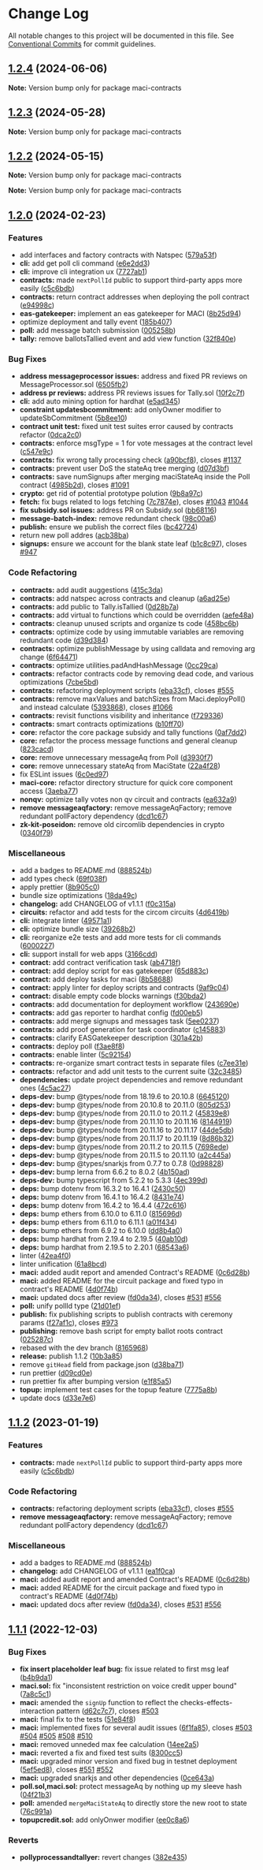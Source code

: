 # Change Log

All notable changes to this project will be documented in this file.
See [Conventional Commits](https://conventionalcommits.org) for commit guidelines.

## [1.2.4](https://github.com/privacy-scaling-explorations/maci/compare/v1.2.3...v1.2.4) (2024-06-06)

**Note:** Version bump only for package maci-contracts





## [1.2.3](https://github.com/privacy-scaling-explorations/maci/compare/v1.2.2...v1.2.3) (2024-05-28)

**Note:** Version bump only for package maci-contracts





## [1.2.2](https://github.com/privacy-scaling-explorations/maci/compare/v1.2.1...v1.2.2) (2024-05-15)

**Note:** Version bump only for package maci-contracts







**Note:** Version bump only for package maci-contracts





## [1.2.0](https://github.com/privacy-scaling-explorations/maci/compare/v1.1.1...v1.2.0) (2024-02-23)


### Features

* add interfaces and factory contracts with Natspec ([579a53f](https://github.com/privacy-scaling-explorations/maci/commit/579a53f1f9a501e95fbfb064d39272c57a9e4f21))
* **cli:** add get poll cli command ([e6e2dd3](https://github.com/privacy-scaling-explorations/maci/commit/e6e2dd3714ff4a5261a864f26aef5fb9e745ac22))
* **cli:** improve cli integration ux ([7727ab1](https://github.com/privacy-scaling-explorations/maci/commit/7727ab1d99096b296d6c3f25956b0465d036aa4d))
* **contracts:** made `nextPollId` public to support third-party apps more easily ([c5c6bdb](https://github.com/privacy-scaling-explorations/maci/commit/c5c6bdb3db3e4ce25d0de642e75278becc405d61))
* **contracts:** return contract addresses when deploying the poll contract ([e94998c](https://github.com/privacy-scaling-explorations/maci/commit/e94998c12d8a5f2bde2fb54b4af384d42e35d646))
* **eas-gatekeeper:** implement an eas gatekeeper for MACI ([8b25d94](https://github.com/privacy-scaling-explorations/maci/commit/8b25d94c7a99ab1b5e5e75062d782a6dae239b34))
* optimize deployment and tally event ([185b407](https://github.com/privacy-scaling-explorations/maci/commit/185b407df6db0484824b99286a6b0e866a7345bf))
* **poll:** add message batch submission ([005258b](https://github.com/privacy-scaling-explorations/maci/commit/005258bad7a87f52fe2d770c55b69e4f300bcca7))
* **tally:** remove ballotsTallied event and add view function ([32f840e](https://github.com/privacy-scaling-explorations/maci/commit/32f840ec5e61bac8b0bc1d1711fb27fc5b9dbf22))


### Bug Fixes

* **address messageprocessor issues:** address and fixed PR reviews on MessageProcessor.sol ([6505fb2](https://github.com/privacy-scaling-explorations/maci/commit/6505fb2464866bf96c293dad2f3662638930cde8))
* **address pr reviews:** address PR reviews issues for Tally.sol ([10f2c7f](https://github.com/privacy-scaling-explorations/maci/commit/10f2c7f486de115e3d2706de1a773a93854ca505))
* **cli:** add auto mining option for hardhat ([e5ad345](https://github.com/privacy-scaling-explorations/maci/commit/e5ad3452b77be5007b0ddbe593606a7bcd2a9fc5))
* **constraint updatesbcommitment:** add onlyOwner modifier to updateSbCommitment ([5b8ee10](https://github.com/privacy-scaling-explorations/maci/commit/5b8ee101f40ed02a79e4bf09a9eaf946b54a8ee2))
* **contract unit test:** fixed unit test suites error caused by contracts refactor ([0dca2c0](https://github.com/privacy-scaling-explorations/maci/commit/0dca2c07a1fb0199128bf809d35a06f71da36b74))
* **contracts:** enforce msgType = 1 for vote messages at the contract level ([c547e9c](https://github.com/privacy-scaling-explorations/maci/commit/c547e9c2f32414ab6ec3b1e714217850fd52e18b))
* **contracts:** fix wrong tally processing check ([a90bcf8](https://github.com/privacy-scaling-explorations/maci/commit/a90bcf838a1236f212e9e22a725e3e605dbc707e)), closes [#1137](https://github.com/privacy-scaling-explorations/maci/issues/1137)
* **contracts:** prevent user DoS the stateAq tree merging ([d07d3bf](https://github.com/privacy-scaling-explorations/maci/commit/d07d3bf565df0a1882b7296ba58e494eb0092681))
* **contracts:** save numSignups after merging maciStateAq inside the Poll contract ([4985b2d](https://github.com/privacy-scaling-explorations/maci/commit/4985b2d61655f3b802186fc03c2d85a658c0f0da)), closes [#1091](https://github.com/privacy-scaling-explorations/maci/issues/1091)
* **crypto:** get rid of potential prototype polution ([9b8a97c](https://github.com/privacy-scaling-explorations/maci/commit/9b8a97cc9661e0ee6f535cdcab19b4aa0fa98136))
* **fetch:** fix bugs related to logs fetching ([7c7874e](https://github.com/privacy-scaling-explorations/maci/commit/7c7874e86ccfff35a45b33caa7587bd3c0b1cf01)), closes [#1043](https://github.com/privacy-scaling-explorations/maci/issues/1043) [#1044](https://github.com/privacy-scaling-explorations/maci/issues/1044)
* **fix subsidy.sol issues:** address PR on Subsidy.sol ([bb68116](https://github.com/privacy-scaling-explorations/maci/commit/bb6811667f912c9ab0b3af2af083a5421a0d832b))
* **message-batch-index:** remove redundant check ([98c00a6](https://github.com/privacy-scaling-explorations/maci/commit/98c00a674133e020ea42ab3fee5d089a15d47920))
* **publish:** ensure we publish the correct files ([bc42724](https://github.com/privacy-scaling-explorations/maci/commit/bc42724b34cf0c047c5692fbf477ed013a102aee))
* return new poll addres ([acb38ba](https://github.com/privacy-scaling-explorations/maci/commit/acb38bafe3527ec5541e53c712981127246a007f))
* **signups:** ensure we account for the blank state leaf ([b1c8c97](https://github.com/privacy-scaling-explorations/maci/commit/b1c8c9719da5d47b92408f1222399c9c4acf3df9)), closes [#947](https://github.com/privacy-scaling-explorations/maci/issues/947)


### Code Refactoring

* **contracts:** add audit auggestions ([415c3da](https://github.com/privacy-scaling-explorations/maci/commit/415c3da5c65247b55b5078cc89c8f9605d8be77a))
* **contracts:** add natspec across contracts and cleanup ([a6ad25e](https://github.com/privacy-scaling-explorations/maci/commit/a6ad25e3787fee837172b95ee706951806131bd4))
* **contracts:** add public to Tally.isTallied ([0d28b7a](https://github.com/privacy-scaling-explorations/maci/commit/0d28b7a5fa22b6ea2f2b13de5e483f95f46c65be))
* **contracts:** add virtual to functions which could be overridden ([aefe48a](https://github.com/privacy-scaling-explorations/maci/commit/aefe48abd34da1f64d3db9f25bb01ff3bbf08cc9))
* **contracts:** cleanup unused scripts and organize ts code ([458bc6b](https://github.com/privacy-scaling-explorations/maci/commit/458bc6b09cbc8db652dbb72525e299a4c2631caf))
* **contracts:** optimize code by using immutable variables are removing redundant code ([d39d384](https://github.com/privacy-scaling-explorations/maci/commit/d39d3844690749b396ba66226224789b19af522d))
* **contracts:** optimize publishMessage by using calldata and removing arg change ([6f64471](https://github.com/privacy-scaling-explorations/maci/commit/6f64471e9f06b751297ea33d48d6f1e5b4a86fb9))
* **contracts:** optimize utilities.padAndHashMessage ([0cc29ca](https://github.com/privacy-scaling-explorations/maci/commit/0cc29cabd6d2e82692dc996b0b3d71be28ad35b5))
* **contracts:** refactor contracts code by removing dead code, and various optimizations ([7cbe5bd](https://github.com/privacy-scaling-explorations/maci/commit/7cbe5bd67dbfe98b46b485a75361a6cc3badb7ff))
* **contracts:** refactoring deployment scripts ([eba33cf](https://github.com/privacy-scaling-explorations/maci/commit/eba33cfc822208d9a6ca1ad4e9d3442a8c613c4d)), closes [#555](https://github.com/privacy-scaling-explorations/maci/issues/555)
* **contracts:** remove maxValues and batchSizes from Maci.deployPoll() and instead calculate ([5393868](https://github.com/privacy-scaling-explorations/maci/commit/5393868efa270d9308e78c96e9bf6a7e8d63f3b6)), closes [#1066](https://github.com/privacy-scaling-explorations/maci/issues/1066)
* **contracts:** revisit functions visibility and inheritance ([f729336](https://github.com/privacy-scaling-explorations/maci/commit/f72933674f1253155887936cb40fe833ea219cf4))
* **contracts:** smart contracts optimizations ([b10ff70](https://github.com/privacy-scaling-explorations/maci/commit/b10ff70a9f90e9e8d97497b7442d1416b06a09b9))
* **core:** refactor the core package subsidy and tally functions ([0af7dd2](https://github.com/privacy-scaling-explorations/maci/commit/0af7dd2d448c4796c3872665d43654343f9fc3e3))
* **core:** refactor the process message functions and general cleanup ([823cacd](https://github.com/privacy-scaling-explorations/maci/commit/823cacd8659281b8390b74c8d765b23ee7a83a80))
* **core:** remove unnecessary messageAq from Poll ([d3930f7](https://github.com/privacy-scaling-explorations/maci/commit/d3930f706963747903305cce1ee5a716ea28c31d))
* **core:** remove unnecessary stateAq from MaciState ([22a4f28](https://github.com/privacy-scaling-explorations/maci/commit/22a4f286010ff5add413eee88d933c0e74898346))
* fix ESLint issues ([6c0ed97](https://github.com/privacy-scaling-explorations/maci/commit/6c0ed97c0976a81b5e5506699d550ec93a553cb8))
* **maci-core:** refactor directory structure for quick core component access ([3aeba77](https://github.com/privacy-scaling-explorations/maci/commit/3aeba77435fbd783e5cecf88a1f2c0d4c58c8022))
* **nonqv:** optimize tally votes non qv circuit and contracts ([ea632a9](https://github.com/privacy-scaling-explorations/maci/commit/ea632a97862c4304c764f511ab480b3664224b5f))
* **remove messageaqfactory:** remove messageAqFactory; remove redundant pollFactory dependency ([dcd1c67](https://github.com/privacy-scaling-explorations/maci/commit/dcd1c67f14f0cb92979d13e7887373ff6e354a6f))
* **zk-kit-poseidon:** remove old circomlib dependencies in crypto ([0340f79](https://github.com/privacy-scaling-explorations/maci/commit/0340f7960a2214410d8885541ac542419a980a34))


### Miscellaneous

* add a badges to README.md ([888524b](https://github.com/privacy-scaling-explorations/maci/commit/888524baae82d56edbf0c794e587de174906c34c))
* add types check ([69f038f](https://github.com/privacy-scaling-explorations/maci/commit/69f038f55e6c740d43b8b5376db999bcf92de845))
* apply prettier ([8b905c0](https://github.com/privacy-scaling-explorations/maci/commit/8b905c0948d4a1f950653c6812067ec98ebfcbc8))
* bundle size optimizations ([18da49c](https://github.com/privacy-scaling-explorations/maci/commit/18da49c791e53350158659df8248d48af8e80f6d))
* **changelog:** add CHANGELOG of v1.1.1 ([f0c315a](https://github.com/privacy-scaling-explorations/maci/commit/f0c315a4c1b86f88839f2dbe4c4b9f59193f7be4))
* **circuits:** refactor and add tests for the circom circuits ([4d6419b](https://github.com/privacy-scaling-explorations/maci/commit/4d6419b4962af6e94929721a3008406b6bc29c1e))
* **cli:** integrate linter ([49571a1](https://github.com/privacy-scaling-explorations/maci/commit/49571a1199a8a027c64a7c39bd21f46a3a268f43))
* **cli:** optimize bundle size ([39268b2](https://github.com/privacy-scaling-explorations/maci/commit/39268b2ff8e0d27d062c6d3bc52a63ce8038ec5e))
* **cli:** reorganize e2e tests and add more tests for cli commands ([6000227](https://github.com/privacy-scaling-explorations/maci/commit/6000227231bee3917686b64685c14ca329fcf38b))
* **cli:** support install for web apps ([3166cdd](https://github.com/privacy-scaling-explorations/maci/commit/3166cdd249450c36f069e0d9703980902339eb54))
* **contract:** add contract verification task ([ab4718f](https://github.com/privacy-scaling-explorations/maci/commit/ab4718f2084588ac443812ffb873d2cdcac0742b))
* **contract:** add deploy script for eas gatekeeper ([65d883c](https://github.com/privacy-scaling-explorations/maci/commit/65d883c5686e8ba21c4858d298c08bf118ad91ad))
* **contract:** add deploy tasks for maci ([8b58688](https://github.com/privacy-scaling-explorations/maci/commit/8b586889033c0703b6358ddda78753725b8d07c9))
* **contract:** apply linter for deploy scripts and contracts ([9af9c04](https://github.com/privacy-scaling-explorations/maci/commit/9af9c0497a2491eaf89fbff475cf0f60bc04f59c))
* **contract:** disable empty code blocks warnings ([f30bda2](https://github.com/privacy-scaling-explorations/maci/commit/f30bda2cd1cc58da5864f9954b177558e592e1f5))
* **contracts:** add documentation for deployment workflow ([243690e](https://github.com/privacy-scaling-explorations/maci/commit/243690ea11fb91eb8bad3aea5539c1a19720e740))
* **contracts:** add gas reporter to hardhat config ([fd00eb5](https://github.com/privacy-scaling-explorations/maci/commit/fd00eb5d073b12e3c8a6236d1629fe9ccc80f2e3))
* **contracts:** add merge signups and messages task ([5ee0237](https://github.com/privacy-scaling-explorations/maci/commit/5ee023761f4c448f52a01007a1f2f84b74edd446))
* **contracts:** add proof generation for task coordinator ([c145883](https://github.com/privacy-scaling-explorations/maci/commit/c145883ecc42b87170a401894b68cd2287d15832))
* **contracts:** clarify EASGatekeeper description ([301a42b](https://github.com/privacy-scaling-explorations/maci/commit/301a42b9cf9921932b013f0c2882bce444e61113))
* **contracts:** deploy poll ([f3ae8f8](https://github.com/privacy-scaling-explorations/maci/commit/f3ae8f8895c78e8e7f932c341a2063bad6f52f0e))
* **contracts:** enable linter ([5c92154](https://github.com/privacy-scaling-explorations/maci/commit/5c92154fc09f0c59ca5054229798f3c8ad7d134d))
* **contracts:** re-organize smart contract tests in separate files ([c7ee31e](https://github.com/privacy-scaling-explorations/maci/commit/c7ee31e0f2ef623e069cc5a5261ebcd40dbba4c6))
* **contracts:** refactor and add unit tests to the current suite ([32c3485](https://github.com/privacy-scaling-explorations/maci/commit/32c348556e5bf7b0a586ed8925ef7037f6623af9))
* **dependencies:** update project dependencies and remove redundant ones ([4c5ac27](https://github.com/privacy-scaling-explorations/maci/commit/4c5ac27767492c9867a6e2ab2acd6b10fe132847))
* **deps-dev:** bump @types/node from 18.19.6 to 20.10.8 ([6645120](https://github.com/privacy-scaling-explorations/maci/commit/664512038212d36d40799e8c4787847735bd7d82))
* **deps-dev:** bump @types/node from 20.10.8 to 20.11.0 ([805d253](https://github.com/privacy-scaling-explorations/maci/commit/805d2536a54478c51403362419ecad0b6ab736a7))
* **deps-dev:** bump @types/node from 20.11.0 to 20.11.2 ([45839e8](https://github.com/privacy-scaling-explorations/maci/commit/45839e8c2668ec56ea06221758605f88029ea8a1))
* **deps-dev:** bump @types/node from 20.11.10 to 20.11.16 ([8144919](https://github.com/privacy-scaling-explorations/maci/commit/8144919939f7d9a841eb6fce7182628cedbf8746))
* **deps-dev:** bump @types/node from 20.11.16 to 20.11.17 ([44de5db](https://github.com/privacy-scaling-explorations/maci/commit/44de5db0c25a5fdfd5c13c397f49edb7185bf1f5))
* **deps-dev:** bump @types/node from 20.11.17 to 20.11.19 ([8d86b32](https://github.com/privacy-scaling-explorations/maci/commit/8d86b32ef70b89f4239aad3903fd36937cf6a90f))
* **deps-dev:** bump @types/node from 20.11.2 to 20.11.5 ([7698ede](https://github.com/privacy-scaling-explorations/maci/commit/7698edef2b95bc017e54c1fc0d796ccc9da3de85))
* **deps-dev:** bump @types/node from 20.11.5 to 20.11.10 ([a2c445a](https://github.com/privacy-scaling-explorations/maci/commit/a2c445a295e792e421f6c1537b2b21f8a7648683))
* **deps-dev:** bump @types/snarkjs from 0.7.7 to 0.7.8 ([0d98828](https://github.com/privacy-scaling-explorations/maci/commit/0d988285b1694d57c40f815a1d1ec5f6a50e5296))
* **deps-dev:** bump lerna from 6.6.2 to 8.0.2 ([4b150ad](https://github.com/privacy-scaling-explorations/maci/commit/4b150ade7c4fbaf88eb0e1f629cec6749377706d))
* **deps-dev:** bump typescript from 5.2.2 to 5.3.3 ([4ec399d](https://github.com/privacy-scaling-explorations/maci/commit/4ec399dd6e984c12ebd24d0b20c14c1104872500))
* **deps:** bump dotenv from 16.3.2 to 16.4.1 ([2430c50](https://github.com/privacy-scaling-explorations/maci/commit/2430c50ba5625f87f632f302c420a7fd10f5467a))
* **deps:** bump dotenv from 16.4.1 to 16.4.2 ([8431e74](https://github.com/privacy-scaling-explorations/maci/commit/8431e74c22099dcd7201e7005dbc25bc03c9e65c))
* **deps:** bump dotenv from 16.4.2 to 16.4.4 ([472c616](https://github.com/privacy-scaling-explorations/maci/commit/472c616570c427f508f3854e1cd357ceed4a8e1a))
* **deps:** bump ethers from 6.10.0 to 6.11.0 ([815696d](https://github.com/privacy-scaling-explorations/maci/commit/815696de4268c41e466ab6794215807a38906938))
* **deps:** bump ethers from 6.11.0 to 6.11.1 ([a01f434](https://github.com/privacy-scaling-explorations/maci/commit/a01f434451a377447052518236a23ad3c9051d17))
* **deps:** bump ethers from 6.9.2 to 6.10.0 ([dd8b4a0](https://github.com/privacy-scaling-explorations/maci/commit/dd8b4a048c013f28be175cc0db17fe5fc45d5976))
* **deps:** bump hardhat from 2.19.4 to 2.19.5 ([40ab10d](https://github.com/privacy-scaling-explorations/maci/commit/40ab10defff0a538aefa81d67fd6ce04b69f5eb6))
* **deps:** bump hardhat from 2.19.5 to 2.20.1 ([68543a6](https://github.com/privacy-scaling-explorations/maci/commit/68543a6886b2836c42fd18b77f9e98f322fb971e))
* linter ([42ea4f0](https://github.com/privacy-scaling-explorations/maci/commit/42ea4f0ae8b342f6bd5ca5ac86f1bdd143978324))
* linter unification ([61a8bcd](https://github.com/privacy-scaling-explorations/maci/commit/61a8bcd915fd3e4b4da3c00d40704d892c02f51b))
* **maci:** added audit report and amended Contract's README ([0c6d28b](https://github.com/privacy-scaling-explorations/maci/commit/0c6d28b66091609a3cf62b1a0faa08e87b5c82aa))
* **maci:** added README for the circuit package and fixed typo in contract's README ([4d0f74b](https://github.com/privacy-scaling-explorations/maci/commit/4d0f74b8480cd2d20e835d43b33c2aab6578d194))
* **maci:** updated docs after review ([fd0da34](https://github.com/privacy-scaling-explorations/maci/commit/fd0da346406a5c2c6648bbff1b081863039bcf2b)), closes [#531](https://github.com/privacy-scaling-explorations/maci/issues/531) [#556](https://github.com/privacy-scaling-explorations/maci/issues/556)
* **poll:** unify pollId type ([21d01ef](https://github.com/privacy-scaling-explorations/maci/commit/21d01efc565df74ea8b71dfeeead60be5a07db56))
* **publish:** fix publishing scripts to publish contracts with ceremony params ([f27af1c](https://github.com/privacy-scaling-explorations/maci/commit/f27af1cbea7070848686fdbebb234bce47a180c8)), closes [#973](https://github.com/privacy-scaling-explorations/maci/issues/973)
* **publishing:** remove bash script for empty ballot roots contract ([025287c](https://github.com/privacy-scaling-explorations/maci/commit/025287c778547e0acb1582532f3412e022cca6fa))
* rebased with the dev branch ([8165968](https://github.com/privacy-scaling-explorations/maci/commit/8165968fb18aa599a30c2f4ba48553cf65a16980))
* **release:** publish 1.1.2 ([10b3a85](https://github.com/privacy-scaling-explorations/maci/commit/10b3a85cc9b53c0fc1ccdf54221a48ec8d6efe0d))
* remove `gitHead` field from package.json ([d38ba71](https://github.com/privacy-scaling-explorations/maci/commit/d38ba71301469f350b3d80eab5bf94e779dda9cc))
* run prettier ([d09cd0e](https://github.com/privacy-scaling-explorations/maci/commit/d09cd0e01ac747245307ceec5343d9ed30d7a6f0))
* run prettier fix after bumping version ([e1f85a5](https://github.com/privacy-scaling-explorations/maci/commit/e1f85a53bbb72696b6998af5406748fd18df4701))
* **topup:** implement test cases for the topup feature ([7775a8b](https://github.com/privacy-scaling-explorations/maci/commit/7775a8b3295f29b098446d3e78a4200c03c847dd))
* update docs ([d33e7e6](https://github.com/privacy-scaling-explorations/maci/commit/d33e7e6bc833907bec1d5575ec4f46656011028c))



## [1.1.2](https://github.com/gurrpi/maci/compare/v1.1.1...v1.1.2) (2023-01-19)

### Features

- **contracts:** made `nextPollId` public to support third-party apps more easily ([c5c6bdb](https://github.com/gurrpi/maci/commit/c5c6bdb3db3e4ce25d0de642e75278becc405d61))

### Code Refactoring

- **contracts:** refactoring deployment scripts ([eba33cf](https://github.com/gurrpi/maci/commit/eba33cfc822208d9a6ca1ad4e9d3442a8c613c4d)), closes [#555](https://github.com/gurrpi/maci/issues/555)
- **remove messageaqfactory:** remove messageAqFactory; remove redundant pollFactory dependency ([dcd1c67](https://github.com/gurrpi/maci/commit/dcd1c67f14f0cb92979d13e7887373ff6e354a6f))

### Miscellaneous

- add a badges to README.md ([888524b](https://github.com/gurrpi/maci/commit/888524baae82d56edbf0c794e587de174906c34c))
- **changelog:** add CHANGELOG of v1.1.1 ([ea1f0ca](https://github.com/gurrpi/maci/commit/ea1f0ca93f1618df0ba046f1f01b2abad57e0ee1))
- **maci:** added audit report and amended Contract's README ([0c6d28b](https://github.com/gurrpi/maci/commit/0c6d28b66091609a3cf62b1a0faa08e87b5c82aa))
- **maci:** added README for the circuit package and fixed typo in contract's README ([4d0f74b](https://github.com/gurrpi/maci/commit/4d0f74b8480cd2d20e835d43b33c2aab6578d194))
- **maci:** updated docs after review ([fd0da34](https://github.com/gurrpi/maci/commit/fd0da346406a5c2c6648bbff1b081863039bcf2b)), closes [#531](https://github.com/gurrpi/maci/issues/531) [#556](https://github.com/gurrpi/maci/issues/556)

## [1.1.1](https://github.com/gurrpi/maci/compare/v1.1.0...v1.1.1) (2022-12-03)

### Bug Fixes

- **fix insert placeholder leaf bug:** fix issue related to first msg leaf ([b4b9da1](https://github.com/gurrpi/maci/commit/b4b9da1aff830daad2c70f530749df50cea9334f))
- **maci.sol:** fix "inconsistent restriction on voice credit upper bound" ([7a8c5c1](https://github.com/gurrpi/maci/commit/7a8c5c190793032ad10370da9da0d2256abdd999))
- **maci:** amended the `signUp` function to reflect the checks-effects-interaction pattern ([d62c7c7](https://github.com/gurrpi/maci/commit/d62c7c710ba126ced713b8d32190408dbf5fa29f)), closes [#503](https://github.com/gurrpi/maci/issues/503)
- **maci:** final fix to the tests ([51e84f8](https://github.com/gurrpi/maci/commit/51e84f81b13cd6fd56dbbb2887f541f273cd1313))
- **maci:** implemented fixes for several audit issues ([6f1fa85](https://github.com/gurrpi/maci/commit/6f1fa85299ebbc8fe10e30691afe8f036b8c68d1)), closes [#503](https://github.com/gurrpi/maci/issues/503) [#504](https://github.com/gurrpi/maci/issues/504) [#505](https://github.com/gurrpi/maci/issues/505) [#508](https://github.com/gurrpi/maci/issues/508) [#510](https://github.com/gurrpi/maci/issues/510)
- **maci:** removed unneded max fee calculation ([14ee2a5](https://github.com/gurrpi/maci/commit/14ee2a550c0b0dda5bf21b65ee70a38b04ece924))
- **maci:** reverted a fix and fixed test suits ([8300cc5](https://github.com/gurrpi/maci/commit/8300cc548e954a80ab6fb39ab9d559c999e07c10))
- **maci:** upgraded minor version and fixed bug in testnet deployment ([5ef5ed8](https://github.com/gurrpi/maci/commit/5ef5ed842360277ac823c6919e171d0c51ff5702)), closes [#551](https://github.com/gurrpi/maci/issues/551) [#552](https://github.com/gurrpi/maci/issues/552)
- **maci:** upgraded snarkjs and other dependencies ([0ce643a](https://github.com/gurrpi/maci/commit/0ce643a18704c1a2d9245e8e85032874a11f004e))
- **poll.sol,maci.sol:** protect messageAq by nothing up my sleeve hash ([04f21b3](https://github.com/gurrpi/maci/commit/04f21b358b9efc17cffb8732c96f338ec56462d3))
- **poll:** amended `mergeMaciStateAq` to directly store the new root to state ([76c991a](https://github.com/gurrpi/maci/commit/76c991a2c4f580c353f526375daf138fbb66ec92))
- **topupcredit.sol:** add onlyOnwer modifier ([ee0c8a6](https://github.com/gurrpi/maci/commit/ee0c8a6a654d136f95180e6728c9cec283c1659b))

### Reverts

- **pollyprocessandtallyer:** revert changes ([382e435](https://github.com/gurrpi/maci/commit/382e43588357141fdc01928caa0310a2b33e2257))
